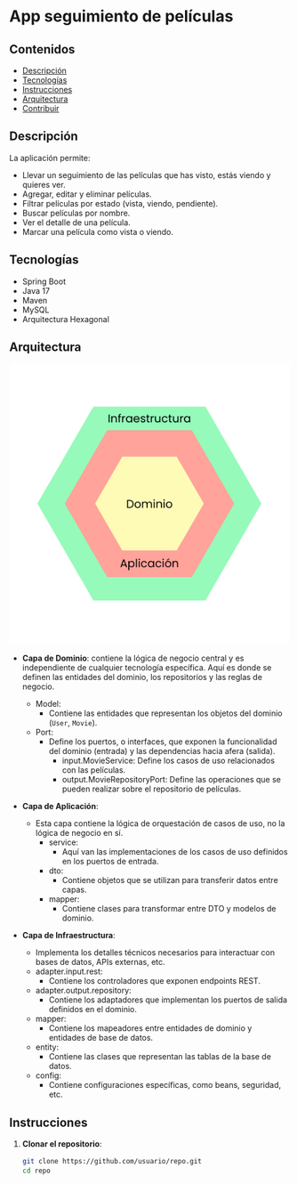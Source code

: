# App seguimiento de películas

## Contenidos
- [Descripción](#descripción)
- [Tecnologías](#tecnologías)
- [Instrucciones](#instrucciones)
- [Arquitectura](#arquitectura)
- [Contribuir](#contribuir)

## Descripción
La aplicación permite:
- Llevar un seguimiento de las películas que has visto, estás viendo y quieres ver.
- Agregar, editar y eliminar películas.
- Filtrar películas por estado (vista, viendo, pendiente).
- Buscar películas por nombre.
- Ver el detalle de una película.
- Marcar una película como vista o viendo.

## Tecnologías
- Spring Boot
- Java 17
- Maven
- MySQL
- Arquitectura Hexagonal
## Arquitectura

![Diagrama Hexagonal](assets/images/9eqcL7e.png)

- **Capa de Dominio**: contiene la lógica de negocio central y es independiente de cualquier tecnología específica. Aquí es donde se definen las entidades del dominio, los repositorios y las reglas de negocio.
    - Model: 
      - Contiene las entidades que representan los objetos del dominio (`User`, `Movie`).
    - Port:
      - Define los puertos, o interfaces, que exponen la funcionalidad del dominio (entrada) y las dependencias hacia afera (salida).
        - input.MovieService: Define los casos de uso relacionados con las películas.
        - output.MovieRepositoryPort: Define las operaciones que se pueden realizar sobre el repositorio de películas.

- **Capa de Aplicación**: 
  - Esta capa contiene la lógica de orquestación de casos de uso, no la lógica de negocio en sí.
    - service:
        - Aquí van las implementaciones de los casos de uso definidos en los puertos de entrada.
    - dto: 
      - Contiene objetos que se utilizan para transferir datos entre capas.
    - mapper:
      - Contiene clases para transformar entre DTO y modelos de dominio. 

- **Capa de Infraestructura**:
    - Implementa los detalles técnicos necesarios para interactuar con bases de datos, APIs externas, etc.
    - adapter.input.rest: 
      - Contiene los controladores que exponen endpoints REST.
    - adapter.output.repository: 
      - Contiene los adaptadores que implementan los puertos de salida definidos en el dominio.
    - mapper: 
      - Contiene los mapeadores entre entidades de dominio y entidades de base de datos.
    - entity: 
      - Contiene las clases que representan las tablas de la base de datos.
    - config: 
      - Contiene configuraciones específicas, como beans, seguridad, etc.

## Instrucciones
1. **Clonar el repositorio**:
   ```bash
   git clone https://github.com/usuario/repo.git
   cd repo
